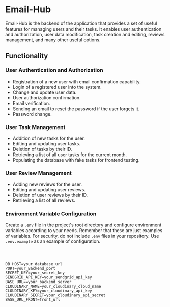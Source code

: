 # Email-Hub

Email-Hub is the backend of the application that provides a set of useful features for managing users and their tasks. It enables user authentication and authorization, user data modification, task creation and editing, reviews management, and many other useful options.

## Functionality

### User Authentication and Authorization

- Registration of a new user with email confirmation capability.
- Login of a registered user into the system.
- Change and update user data.
- User authorization confirmation.
- Email verification.
- Sending an email to reset the password if the user forgets it.
- Password change.

### User Task Management

- Addition of new tasks for the user.
- Editing and updating user tasks.
- Deletion of tasks by their ID.
- Retrieving a list of all user tasks for the current month.
- Populating the database with fake tasks for frontend testing.

### User Review Management

- Adding new reviews for the user.
- Editing and updating user reviews.
- Deletion of user reviews by their ID.
- Retrieving a list of all reviews.

### Environment Variable Configuration

Create a `.env` file in the project's root directory and configure environment variables according to your needs. Remember that these are just examples of variables. For security, do not include `.env` files in your repository. Use `.env.example` as an example of configuration.

```plaintext



DB_HOST=your_database_url
PORT=your_Backend_port
SECRET_KEY=your_secret_key
SENDGRID_API_KEY=your_sendgrid_api_key
BASE_URL==your_backend_server
CLOUDINARY_NAME=your_cloudinary_cloud_name
CLOUDINARY_KEY=your_cloudinary_api_key
CLOUDINARY_SECRET=your_cloudinary_api_secret
BASE_URL_FRONT=front_url

```
